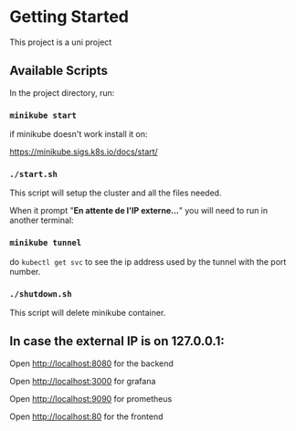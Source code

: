 # Getting Started 

This project is a uni project

## Available Scripts

In the project directory, run:

### `minikube start`

if minikube doesn't work install it on:

https://minikube.sigs.k8s.io/docs/start/

### `./start.sh`

This script will setup the cluster and all the files needed.  

When it prompt "**En attente de l'IP externe...**"  you will need to run in  another terminal:

### `minikube tunnel`

do `kubectl get svc` to see the ip address used by the tunnel with the port number.

### `./shutdown.sh`

This script will delete minikube container.

## In case the external IP is on 127.0.0.1:

Open [http://localhost:8080](http://localhost:8080) for the backend 

Open [http://localhost:3000](http://localhost:3000) for grafana

Open [http://localhost:9090](http://localhost:9090) for prometheus

Open [http://localhost:80](http://localhost:80) for the frontend


